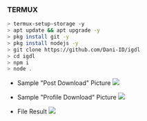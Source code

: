 ### TERMUX
```bash
> termux-setup-storage -y
> apt update && apt upgrade -y
> pkg install git -y
> pkg install nodejs -y
> git clone https://github.com/Dani-ID/igdl
> cd igdl
> npm i
> node .
```

 + Sample "Post Download" Picture
![](https://i.ibb.co/tZCBjKW/IMG-20211123-135120.jpg)

 + Sample "Profile Download" Picture
![](https://i.ibb.co/pv4hvRy/IMG-20211123-135012.jpg)

 + File Result
![](https://i.ibb.co/Cm88TsS/IMG-20211123-135150.jpg)
